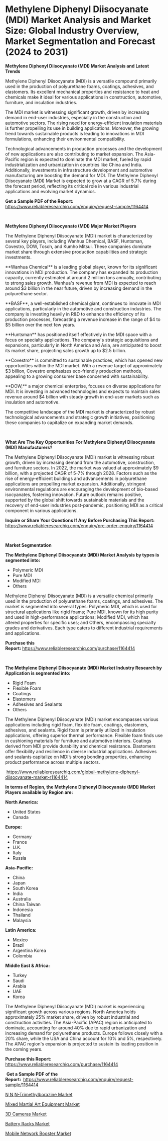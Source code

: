 <p><h1>Methylene Diphenyl Diisocyanate (MDI) Market Analysis and Market Size: Global Industry Overview, Market Segmentation and Forecast (2024 to 2031)</h1></p><p><strong>Methylene Diphenyl Diisocyanate (MDI) Market Analysis and Latest Trends</strong></p>
<p><p>Methylene Diphenyl Diisocyanate (MDI) is a versatile compound primarily used in the production of polyurethane foams, coatings, adhesives, and elastomers. Its excellent mechanical properties and resistance to heat and chemicals make it ideal for various applications in construction, automotive, furniture, and insulation industries. </p><p>The MDI market is witnessing significant growth, driven by increasing demand in end-user industries, especially in the construction and automotive sectors. The rising need for energy-efficient insulation materials is further propelling its use in building applications. Moreover, the growing trend towards sustainable products is leading to innovations in MDI formulations, enhancing their environmental compatibility. </p><p>Technological advancements in production processes and the development of new applications are also contributing to market expansion. The Asia-Pacific region is expected to dominate the MDI market, fueled by rapid industrialization and urbanization in countries like China and India. Additionally, investments in infrastructure development and automotive manufacturing are boosting the demand for MDI. The Methylene Diphenyl Diisocyanate (MDI) Market is expected to grow at a CAGR of 5.7% during the forecast period, reflecting its critical role in various industrial applications and evolving market dynamics.</p></p>
<p><strong>Get a Sample PDF of the Report:&nbsp;</strong> <a href="https://www.reliableresearchiq.com/enquiry/request-sample/1164414?utm_campaign=904&utm_medium=2&utm_source=Github&utm_content=ia&utm_term=29092024&utm_id=methylene-diphenyl-diisocyanate-mdi">https://www.reliableresearchiq.com/enquiry/request-sample/1164414</a></p>
<p>&nbsp;</p>
<p><strong>Methylene Diphenyl Diisocyanate (MDI) Major Market Players</strong></p>
<p><p>The Methylene Diphenyl Diisocyanate (MDI) market is characterized by several key players, including Wanhua Chemical, BASF, Huntsman, Covestro, DOW, Tosoh, and Kumho Mitsui. These companies dominate market share through extensive production capabilities and strategic investments.</p><p>**Wanhua Chemical** is a leading global player, known for its significant innovations in MDI production. The company has expanded its production capacity, currently estimated at around 2 million tons annually, contributing to strong sales growth. Wanhua's revenue from MDI is expected to reach around $3 billion in the near future, driven by increasing demand in the polyurethane sector.</p><p>**BASF**, a well-established chemical giant, continues to innovate in MDI applications, particularly in the automotive and construction industries. The company is investing heavily in R&D to enhance the efficiency of its production processes, forecasting a revenue increase in the range of $4 to $5 billion over the next few years.</p><p>**Huntsman** has positioned itself effectively in the MDI space with a focus on specialty applications. The company's strategic acquisitions and expansions, particularly in North America and Asia, are anticipated to boost its market share, projecting sales growth up to $2.5 billion.</p><p>**Covestro** is committed to sustainable practices, which has opened new opportunities within the MDI market. With a revenue target of approximately $3 billion, Covestro emphasizes eco-friendly production methods, appealing to a growing consumer base concerned with sustainability.</p><p>**DOW,** a major chemical enterprise, focuses on diverse applications for MDI. It is investing in advanced technologies and expects to maintain sales revenue around $4 billion with steady growth in end-user markets such as insulation and automotive.</p><p>The competitive landscape of the MDI market is characterized by robust technological advancements and strategic growth initiatives, positioning these companies to capitalize on expanding market demands.</p></p>
<p>&nbsp;</p>
<p><strong>What Are The Key Opportunities For Methylene Diphenyl Diisocyanate (MDI) Manufacturers?</strong></p>
<p><p>The Methylene Diphenyl Diisocyanate (MDI) market is witnessing robust growth, driven by increasing demand from the automotive, construction, and furniture sectors. In 2022, the market was valued at approximately $9 billion, with a projected CAGR of 5-7% through 2028. Factors such as the rise of energy-efficient buildings and advancements in polyurethane applications are propelling market expansion. Additionally, stringent environmental regulations are encouraging the development of bio-based isocyanates, fostering innovation. Future outlook remains positive, supported by the global shift towards sustainable materials and the recovery of end-user industries post-pandemic, positioning MDI as a critical component in various applications.</p></p>
<p><strong>Inquire or Share Your Questions If Any Before Purchasing This Report:</strong> <a href="https://www.reliableresearchiq.com/enquiry/pre-order-enquiry/1164414?utm_campaign=904&utm_medium=2&utm_source=Github&utm_content=ia&utm_term=29092024&utm_id=methylene-diphenyl-diisocyanate-mdi">https://www.reliableresearchiq.com/enquiry/pre-order-enquiry/1164414</a></p>
<p>&nbsp;</p>
<p><strong>Market Segmentation</strong></p>
<p><strong>The Methylene Diphenyl Diisocyanate (MDI) Market Analysis by types is segmented into:</strong></p>
<p><ul><li>Polymeric MDI</li><li>Pure MDI</li><li>Modified MDI</li><li>Others</li></ul></p>
<p><p>Methylene Diphenyl Diisocyanate (MDI) is a versatile chemical primarily used in the production of polyurethane foams, coatings, and adhesives. The market is segmented into several types: Polymeric MDI, which is used for structural applications like rigid foams; Pure MDI, known for its high purity and used in high-performance applications; Modified MDI, which has altered properties for specific uses; and Others, encompassing specialty grades and derivatives. Each type caters to different industrial requirements and applications.</p></p>
<p><strong>Purchase this Report:&nbsp;</strong><a href="https://www.reliableresearchiq.com/purchase/1164414?utm_campaign=904&utm_medium=2&utm_source=Github&utm_content=ia&utm_term=29092024&utm_id=methylene-diphenyl-diisocyanate-mdi">https://www.reliableresearchiq.com/purchase/1164414</a></p>
<p>&nbsp;</p>
<p><strong>The Methylene Diphenyl Diisocyanate (MDI) Market Industry Research by Application is segmented into:</strong></p>
<p><ul><li>Rigid Foam</li><li>Flexible Foam</li><li>Coatings</li><li>Elastomers</li><li>Adhesives and Sealants</li><li>Others</li></ul></p>
<p><p>The Methylene Diphenyl Diisocyanate (MDI) market encompasses various applications including rigid foam, flexible foam, coatings, elastomers, adhesives, and sealants. Rigid foam is primarily utilized in insulation applications, offering superior thermal performance. Flexible foam finds use in cushioning materials for furniture and automotive interiors. Coatings derived from MDI provide durability and chemical resistance. Elastomers offer flexibility and resilience in diverse industrial applications. Adhesives and sealants capitalize on MDI’s strong bonding properties, enhancing product performance across multiple sectors.</p></p>
<p><a href="https://www.reliableresearchiq.com/global-methylene-diphenyl-diisocyanate-market-r1164414?utm_campaign=904&utm_medium=2&utm_source=Github&utm_content=ia&utm_term=29092024&utm_id=methylene-diphenyl-diisocyanate-mdi">&nbsp;https://www.reliableresearchiq.com/global-methylene-diphenyl-diisocyanate-market-r1164414</a></p>
<p><strong>In terms of Region, the Methylene Diphenyl Diisocyanate (MDI) Market Players available by Region are:</strong></p>
<p>
    <p> <strong> North America: </strong>
        <ul>
            <li>United States</li>
            <li>Canada</li>
        </ul>
        </p> 
    <p> <strong> Europe: </strong>
        <ul>
            <li>Germany</li>
            <li>France</li>
            <li>U.K.</li>
            <li>Italy</li>
            <li>Russia</li>
        </ul>
        </p> 
    <p> <strong> Asia-Pacific: </strong>
        <ul>
            <li>China</li>
            <li>Japan</li>
            <li>South Korea</li>
            <li>India</li>
            <li>Australia</li>
            <li>China Taiwan</li>
            <li>Indonesia</li>
            <li>Thailand</li>
            <li>Malaysia</li>
        </ul>
        </p> 
    <p> <strong> Latin America: </strong>
        <ul>
            <li>Mexico</li>
            <li>Brazil</li>
            <li>Argentina Korea</li>
            <li>Colombia</li>
        </ul>
        </p> 
    <p> <strong> Middle East & Africa: </strong>
        <ul>
            <li>Turkey</li>
            <li>Saudi</li>
            <li>Arabia</li>
            <li>UAE</li>
            <li>Korea</li>
        </ul>
    </p>
    </p>
<p><p>The Methylene Diphenyl Diisocyanate (MDI) market is experiencing significant growth across various regions. North America holds approximately 25% market share, driven by robust industrial and construction activities. The Asia-Pacific (APAC) region is anticipated to dominate, accounting for around 40% due to rapid urbanization and increasing demand for polyurethane products. Europe follows closely with a 20% share, while the USA and China account for 10% and 5%, respectively. The APAC region's expansion is projected to sustain its leading position in the coming years.</p></p>
<p><strong>Purchase this Report: </strong><a href="https://www.reliableresearchiq.com/purchase/1164414?utm_campaign=904&utm_medium=2&utm_source=Github&utm_content=ia&utm_term=29092024&utm_id=methylene-diphenyl-diisocyanate-mdi">https://www.reliableresearchiq.com/purchase/1164414</a></p>
<p>&nbsp;<strong>Get a Sample PDF of the Report:&nbsp;&nbsp;</strong><a href="https://www.reliableresearchiq.com/enquiry/request-sample/1164414?utm_campaign=904&utm_medium=2&utm_source=Github&utm_content=ia&utm_term=29092024&utm_id=methylene-diphenyl-diisocyanate-mdi">https://www.reliableresearchiq.com/enquiry/request-sample/1164414</a></p>
<p><strong></strong></p>
<p><p><a href="https://github.com/Dritamusajz475/Market-Research-Report-List-1/blob/main/nnn-trimethylborazine-market.md?utm_campaign=904&utm_medium=2&utm_source=Github&utm_content=ia&utm_term=29092024&utm_id=methylene-diphenyl-diisocyanate-mdi">N,N,N-Trimethylborazine Market</a></p><p><a href="https://www.linkedin.com/pulse/mixed-martial-art-equipment-market-size-share-trends-iqapc?utm_campaign=904&utm_medium=2&utm_source=Github&utm_content=ia&utm_term=29092024&utm_id=methylene-diphenyl-diisocyanate-mdi">Mixed Martial Art Equipment Market</a></p><p><a href="https://issuu.com/reportprime-2/docs/3d-cameras-market-size-2030.pptx_1323453ecc0c64?utm_campaign=904&utm_medium=2&utm_source=Github&utm_content=ia&utm_term=29092024&utm_id=methylene-diphenyl-diisocyanate-mdi">3D Cameras Market</a></p><p><a href="https://issuu.com/reportprime-2/docs/battery-racks-market-size-2030.pptx_3b782502f75298?utm_campaign=904&utm_medium=2&utm_source=Github&utm_content=ia&utm_term=29092024&utm_id=methylene-diphenyl-diisocyanate-mdi">Battery Racks Market</a></p><p><a href="https://www.linkedin.com/pulse/how-mobile-network-booster-market-evolve-growth-analysis-tdtec?utm_campaign=904&utm_medium=2&utm_source=Github&utm_content=ia&utm_term=29092024&utm_id=methylene-diphenyl-diisocyanate-mdi">Mobile Network Booster Market</a></p></p>